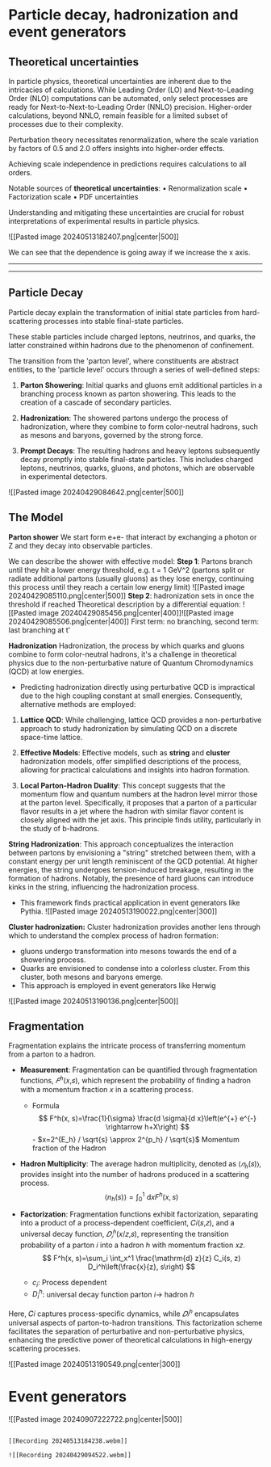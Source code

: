 # Particle decay, hadronization and event generators

## Theoretical uncertainties

In particle physics, theoretical uncertainties are inherent due to the intricacies of calculations. While Leading Order (LO) and Next-to-Leading Order (NLO) computations can be automated, only select processes are ready for Next-to-Next-to-Leading Order (NNLO) precision. Higher-order calculations, beyond NNLO, remain feasible for a limited subset of processes due to their complexity. 

Perturbation theory necessitates renormalization, where the scale variation by factors of 0.5 and 2.0 offers insights into higher-order effects.

Achieving scale independence in predictions requires calculations to all orders.

Notable sources of **theoretical uncertainties**:
	• Renormalization scale
	• Factorization scale
	• PDF uncertainties

Understanding and mitigating these uncertainties are crucial for robust interpretations of experimental results in particle physics.

![[Pasted image 20240513182407.png|center|500]]

We can see that the dependence is going away if we increase the x axis.

---
---

## Particle Decay

Particle decay explain the transformation of initial state particles from hard-scattering processes into stable final-state particles.

These stable particles include charged leptons, neutrinos, and quarks, the latter constrained within hadrons due to the phenomenon of confinement. 

The transition from the 'parton level', where constituents are abstract entities, to the 'particle level' occurs through a series of well-defined steps:

1. **Parton Showering**: Initial quarks and gluons emit additional particles in a branching process known as parton showering. This leads to the creation of a cascade of secondary particles.

2. **Hadronization**: The showered partons undergo the process of hadronization, where they combine to form color-neutral hadrons, such as mesons and baryons, governed by the strong force.

3. **Prompt Decays**: The resulting hadrons and heavy leptons subsequently decay promptly into stable final-state particles. This includes charged leptons, neutrinos, quarks, gluons, and photons, which are observable in experimental detectors.

![[Pasted image 20240429084642.png|center|500]]


## The Model 

**Parton shower**
We start form e+e- that interact by exchanging a photon or Z and they decay into observable particles.

We can describe the shower with effective model:
	**Step 1**: Partons branch until they hit a lower energy threshold, e.g. t = 1 GeV^2
	(partons split or radiate additional partons (usually gluons) as they lose energy, continuing this process until they reach a certain low energy limit)
	![[Pasted image 20240429085110.png|center|500]]
	**Step 2**: hadronization sets in once the threshold if reached
	Theoretical description by a differential equation:
	![[Pasted image 20240429085456.png|center|400]]![[Pasted image 20240429085506.png|center|400]]
	First term: no branching, second term: last branching at t’

**Hadronization**
Hadronization, the process by which quarks and gluons combine to form color-neutral hadrons, it's a challenge in theoretical physics due to the non-perturbative nature of Quantum Chromodynamics (QCD) at low energies.

- Predicting hadronization directly using perturbative QCD is impractical due to the high coupling constant at small energies. Consequently, alternative methods are employed:

1. **Lattice QCD**: While challenging, lattice QCD provides a non-perturbative approach to study hadronization by simulating QCD on a discrete space-time lattice.

2. **Effective Models**: Effective models, such as **string** and **cluster** hadronization models, offer simplified descriptions of the process, allowing for practical calculations and insights into hadron formation.

3. **Local Parton-Hadron Duality**: This concept suggests that the momentum flow and quantum numbers at the hadron level mirror those at the parton level. Specifically, it proposes that a parton of a particular flavor results in a jet where the hadron with similar flavor content is closely aligned with the jet axis. This principle finds utility, particularly in the study of b-hadrons.

**String Hadronization**: This approach conceptualizes the interaction between partons by envisioning a "string" stretched between them, with a constant energy per unit length reminiscent of the QCD potential. At higher energies, the string undergoes tension-induced breakage, resulting in the formation of hadrons. Notably, the presence of hard gluons can introduce kinks in the string, influencing the hadronization process. 

- This framework finds practical application in event generators like Pythia.
![[Pasted image 20240513190022.png|center|300]]


**Cluster hadronization:** Cluster hadronization provides another lens through which to understand the complex process of hadron formation:
- gluons undergo transformation into mesons towards the end of a showering process. 
- Quarks are envisioned to condense into a colorless cluster. From this cluster, both mesons and baryons emerge. 
- This approach is employed in event generators like Herwig

![[Pasted image 20240513190136.png|center|500]]


## Fragmentation

Fragmentation explains the intricate process of transferring momentum from a parton to a hadron.

- **Measurement**: Fragmentation can be quantified through fragmentation functions, $𝐹^ℎ$(𝑥,𝑠), which represent the probability of finding a hadron with a momentum fraction 𝑥 in a scattering process.
	- Formula$$ F^h(x, s)=\frac{1}{\sigma} \frac{d \sigma}{d x}\left(e^{+} e^{-} \rightarrow h+X\right) $$ - $x=2^{E_h} / \sqrt{s} \approx 2^{p_h} / \sqrt{s}$ Momentum fraction of the Hadron
    
- **Hadron Multiplicity**: The average hadron multiplicity, denoted as ⟨$𝑛_ℎ$(𝑠)⟩, provides insight into the number of hadrons produced in a scattering process. $$ \left\langle n_h(s)\right\rangle=\int_0^1 \mathrm{~d} x F^h(x, s) $$
- **Factorization**: Fragmentation functions exhibit factorization, separating into a product of a process-dependent coefficient, 𝐶𝑖(𝑠,𝑧), and a universal decay function, $𝐷_𝑖^ℎ$(𝑥/𝑧,𝑠), representing the transition probability of a parton 𝑖 into a hadron ℎ with momentum fraction 𝑥𝑧.$$ F^h(x, s)=\sum_i \int_x^1 \frac{\mathrm{d} z}{z} C_i(s, z) D_i^h\left(\frac{x}{z}, s\right) $$
	- $c_i$: Process dependent
	- $D_i^h$: universal decay function parton $i \rightarrow$ hadron $h$
	
Here, 𝐶𝑖​ captures process-specific dynamics, while $𝐷𝑖^ℎ$ encapsulates universal aspects of parton-to-hadron transitions. This factorization scheme facilitates the separation of perturbative and non-perturbative physics, enhancing the predictive power of theoretical calculations in high-energy scattering processes. 

![[Pasted image 20240513190549.png|center|300]]

# Event generators
![[Pasted image 20240907222722.png|center|500]]


```audio-player

```

```audio-player
[[Recording 20240513184238.webm]]
```
```audio-player
![[Recording 20240429094522.webm]]
```
